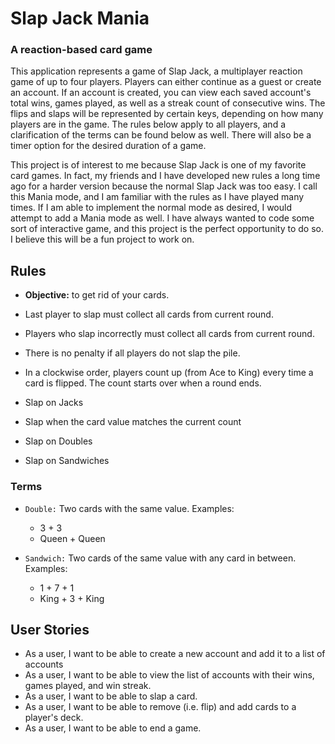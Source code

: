 # Slap Jack Mania

### A reaction-based card game


This application represents a game of Slap Jack, a multiplayer reaction game of 
up to four players. Players can either continue as a guest or create an account.
If an account is created, you can view each saved account's 
total wins, games played, as well as a streak count of consecutive wins.
The flips and slaps will be represented by certain keys, depending on how many 
players are in the game. The rules below apply to all players, and a 
clarification of the terms can be found below as well.
There will also be a timer option for the desired duration of a game.

This project is of interest to me because Slap Jack is one of my favorite card 
games. In fact, my friends and I have developed new rules a long time ago for 
a harder version because the normal Slap Jack was too easy. I call this Mania mode, 
and I am familiar with the rules as I have played many times. If I am able to 
implement the normal mode as desired, I would attempt to add a Mania mode as well.
I have always wanted to code some sort of interactive game, and this project is the 
perfect opportunity to do so. I believe this will be a fun project to work on.

## Rules

- **Objective:** to get rid of your cards.
- Last player to slap must collect all cards from current round.
- Players who slap incorrectly must collect all cards from current round.
- There is no penalty if all players do not slap the pile.
- In a clockwise order, players count up (from Ace to King) every time a card is 
flipped. The count starts over when a round ends.


- Slap on Jacks
- Slap when the card value matches the current count
- Slap on Doubles
- Slap on Sandwiches


### Terms

- `Double:` Two cards with the same value. Examples:
    - 3 + 3
    - Queen + Queen


- `Sandwich:` Two cards of the same value with any card in between. Examples:
    - 1 + 7 + 1
    - King + 3 + King

 

## User Stories
- As a user, I want to be able to create a new account and add it to a list of 
accounts
- As a user, I want to be able to view the list of accounts with their wins,
games played, and win streak.
- As a user, I want to be able to slap a card.
- As a user, I want to be able to remove (i.e. flip) and add cards to a player's 
deck.
- As a user, I want to be able to end a game.